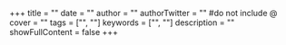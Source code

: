 +++ title = "" date = "" author = "" authorTwitter = "" #do not include @ cover = "" tags = ["", ""] keywords = ["", ""] description = "" showFullContent = false +++
